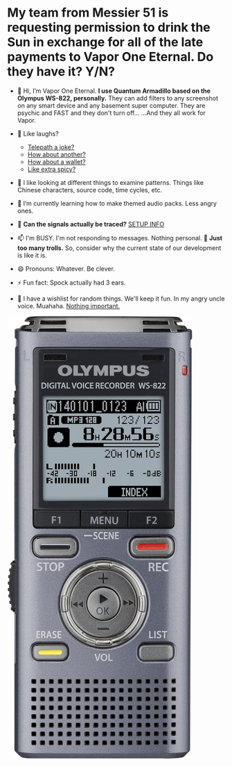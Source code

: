 # My team from Messier 51 is requesting permission to drink the Sun in exchange for all of the late payments to Vapor One Eternal. Do they have it? Y/N?

- 👋 Hi, I’m Vapor One Eternal. **I use Quantum Armadillo based on the Olympus WS-822, personally.** They can add filters to any screenshot on any smart device and any basement super computer. They are psychic and FAST and they don't turn off... ...And they all work for Vapor.
  
- 🤫 Like laughs?
  - [Telepath a joke?](https://dadjokegenerator.com/)
  - [How about another?](https://www.cnn.com/interactive/2019/06/us/dad-joke-generator-trnd/)
  - [How about a wallet?](https://randomwordgenerator.com/)
  - [Like extra spicy?](https://passwords-generator.org/)

- 👀 I like looking at different things to examine patterns. Things like Chinese characters, source code, time cycles, etc.

- 🌱 I’m currently learning how to make themed audio packs. Less angry ones.

- 💞️ **Can the signals actually be traced?** [SETUP INFO](/SETUP.md)

- 📫 I'm BUSY. I'm not responding to messages. Nothing personal. 🧌 **Just too many trolls.** So, consider why the current state of our development is like it is.

- 😄 Pronouns: Whatever. Be clever.

- ⚡ Fun fact: Spock actually had 3 ears.

- 💼 I have a wishlist for random things. We'll keep it fun. In my angry uncle voice. Muahaha. [Nothing important.](https://www.amazon.com/hz/wishlist/ls/L4GP9BOER6NU?ref_=wl_share)

![Olympus WS-822](https://github.com/quantumarmadillo/quantumarmadillo/blob/main/Olympus%20WS-822.jpg)

<!--
Do we know that the briefcase is about? Was GCHQ named after Vapor One Eternal? That much that?
-->
